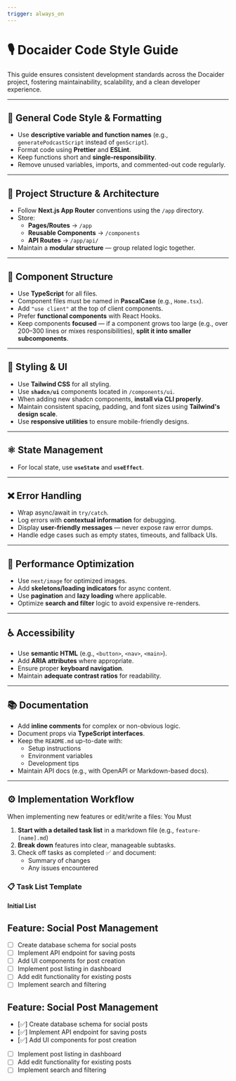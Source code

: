 ```yaml
---
trigger: always_on
---
```


# 🎙️ Docaider Code Style Guide

This guide ensures consistent development standards across the Docaider project, fostering maintainability, scalability, and a clean developer experience.

---

## 🔧 General Code Style & Formatting

- Use **descriptive variable and function names** (e.g., `generatePodcastScript` instead of `genScript`).
- Format code using **Prettier** and **ESLint**.
- Keep functions short and **single-responsibility**.
- Remove unused variables, imports, and commented-out code regularly.

---

## 📁 Project Structure & Architecture

- Follow **Next.js App Router** conventions using the `/app` directory.
- Store:
  - **Pages/Routes** → `/app`
  - **Reusable Components** → `/components`
  - **API Routes** → `/app/api/`
- Maintain a **modular structure** — group related logic together.

---

## 🧩 Component Structure

- Use **TypeScript** for all files.
- Component files must be named in **PascalCase** (e.g., `Home.tsx`).
- Add `"use client"` at the top of client components.
- Prefer **functional components** with React Hooks.
- Keep components **focused** — if a component grows too large (e.g., over 200–300 lines or mixes responsibilities), **split it into smaller subcomponents**.

---

## 🎨 Styling & UI

- Use **Tailwind CSS** for all styling.
- Use **`shadcn/ui`** components located in `/components/ui`.
- When adding new shadcn components, **install via CLI properly**.
- Maintain consistent spacing, padding, and font sizes using **Tailwind's design scale**.
- Use **responsive utilities** to ensure mobile-friendly designs.

---

## ⚛️ State Management

- For local state, use **`useState`** and **`useEffect`**.

---

## ❌ Error Handling

- Wrap async/await in `try/catch`.
- Log errors with **contextual information** for debugging.
- Display **user-friendly messages** — never expose raw error dumps.
- Handle edge cases such as empty states, timeouts, and fallback UIs.

---

## 🚀 Performance Optimization

- Use `next/image` for optimized images.
- Add **skeletons/loading indicators** for async content.
- Use **pagination** and **lazy loading** where applicable.
- Optimize **search and filter** logic to avoid expensive re-renders.

---

## ♿ Accessibility

- Use **semantic HTML** (e.g., `<button>`, `<nav>`, `<main>`).
- Add **ARIA attributes** where appropriate.
- Ensure proper **keyboard navigation**.
- Maintain **adequate contrast ratios** for readability.

---

## 📚 Documentation

- Add **inline comments** for complex or non-obvious logic.
- Document props via **TypeScript interfaces**.
- Keep the `README.md` up-to-date with:
  - Setup instructions
  - Environment variables
  - Development tips
- Maintain API docs (e.g., with OpenAPI or Markdown-based docs).

---

## ⚙️ Implementation Workflow

When implementing new features or edit/write a files:
You Must

1. **Start with a detailed task list** in a markdown file (e.g., `feature-[name].md`)
2. **Break down** features into clear, manageable subtasks.
3. Check off tasks as completed ✅ and document:
   - Summary of changes
   - Any issues encountered

### 📋 Task List Template

#### Initial List

## Feature: Social Post Management

- [ ] Create database schema for social posts
- [ ] Implement API endpoint for saving posts
- [ ] Add UI components for post creation
- [ ] Implement post listing in dashboard
- [ ] Add edit functionality for existing posts
- [ ] Implement search and filtering

## Feature: Social Post Management

- [✅] Create database schema for social posts
- [✅] Implement API endpoint for saving posts
- [✅] Add UI components for post creation
- [ ] Implement post listing in dashboard
- [ ] Add edit functionality for existing posts
- [ ] Implement search and filtering
